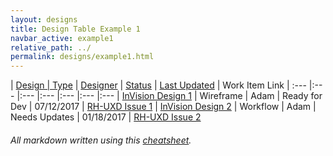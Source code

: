 ```yaml
---
layout: designs
title: Design Table Example 1
navbar_active: example1
relative_path: ../
permalink: designs/example1.html
---
```


| <a href="javascript:SortTable(0);" id="designTableTitle" class="sort">Design | <a href="javascript:SortTable(1);" id="designTableType" class="sort">Type</a> | <a href="javascript:SortTable(2);" id="designTableDesigner" class="sort">Designer</a> | <a href="javascript:SortTable(3);" id="designTableStatus" class="sort">Status<a/> | <a href="javascript:SortTable(4, 'D', 'mdy');" id="designTableUpdate" class="sort">Last Updated</a> | <span id="designTableWILinks">Work Item Link</span>
| :---                                              |:---                   |:---           |:---               |:---               |:---                                                                                                      |:---
| [InVision Design 1](https://redhat.invisionapp.com/)                 | Wireframe             | Adam                  | Ready for Dev           | 07/12/2017        | [RH-UXD Issue 1](https://github.com/rh-uxd/design-tracker-template/issues)
| [InVision Design 2](https://redhat.invisionapp.com/)                 | Workflow              | Adam                  | Needs Updates           | 01/18/2017        | [RH-UXD Issue 2](https://github.com/rh-uxd/design-tracker-template/issues)

###### All markdown written using this [cheatsheet](https://github.com/adam-p/markdown-here/wiki/Markdown-Cheatsheet).
